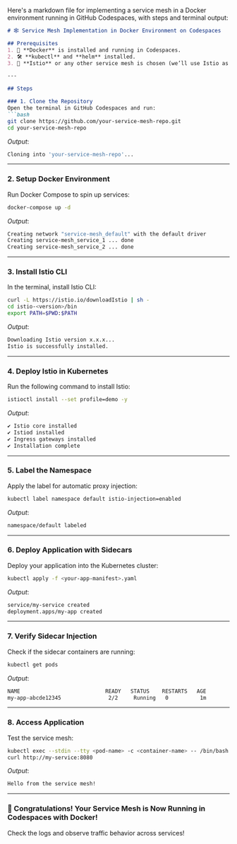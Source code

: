 Here's a markdown file for implementing a service mesh in a Docker environment running in GitHub Codespaces, with steps and terminal output:

```markdown
# 🕸️ Service Mesh Implementation in Docker Environment on Codespaces

## Prerequisites
1. 🐳 **Docker** is installed and running in Codespaces.
2. 🛠️ **kubectl** and **helm** installed.
3. 🚀 **Istio** or any other service mesh is chosen (we’ll use Istio as an example).

---

## Steps

### 1. Clone the Repository
Open the terminal in GitHub Codespaces and run:
```bash
git clone https://github.com/your-service-mesh-repo.git
cd your-service-mesh-repo
```
_Output_:
```bash
Cloning into 'your-service-mesh-repo'...
```

---

### 2. Setup Docker Environment
Run Docker Compose to spin up services:
```bash
docker-compose up -d
```
_Output_:
```bash
Creating network "service-mesh_default" with the default driver
Creating service-mesh_service_1 ... done
Creating service-mesh_service_2 ... done
```

---

### 3. Install Istio CLI
In the terminal, install Istio CLI:
```bash
curl -L https://istio.io/downloadIstio | sh -
cd istio-<version>/bin
export PATH=$PWD:$PATH
```
_Output_:
```bash
Downloading Istio version x.x.x...
Istio is successfully installed.
```

---

### 4. Deploy Istio in Kubernetes
Run the following command to install Istio:
```bash
istioctl install --set profile=demo -y
```
_Output_:
```bash
✔ Istio core installed
✔ Istiod installed
✔ Ingress gateways installed
✔ Installation complete
```

---

### 5. Label the Namespace
Apply the label for automatic proxy injection:
```bash
kubectl label namespace default istio-injection=enabled
```
_Output_:
```bash
namespace/default labeled
```

---

### 6. Deploy Application with Sidecars
Deploy your application into the Kubernetes cluster:
```bash
kubectl apply -f <your-app-manifest>.yaml
```
_Output_:
```bash
service/my-service created
deployment.apps/my-app created
```

---

### 7. Verify Sidecar Injection
Check if the sidecar containers are running:
```bash
kubectl get pods
```
_Output_:
```bash
NAME                           READY   STATUS    RESTARTS   AGE
my-app-abcde12345               2/2     Running   0          1m
```

---

### 8. Access Application
Test the service mesh:
```bash
kubectl exec --stdin --tty <pod-name> -c <container-name> -- /bin/bash
curl http://my-service:8080
```
_Output_:
```bash
Hello from the service mesh!
```

---

### 🎉 Congratulations! Your Service Mesh is Now Running in Codespaces with Docker!

Check the logs and observe traffic behavior across services!
